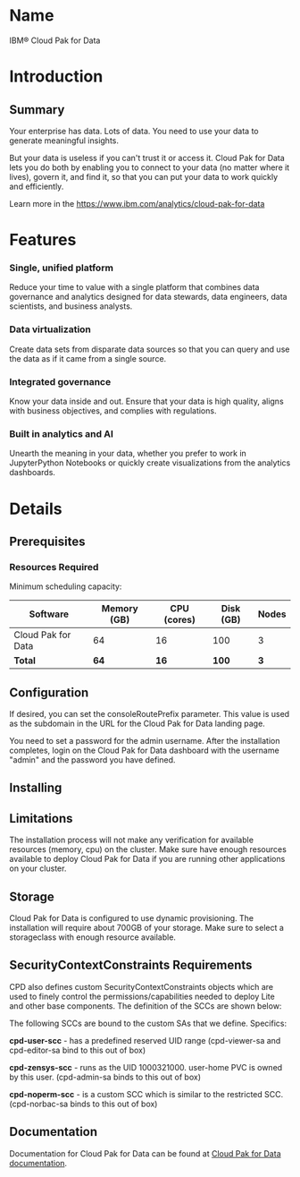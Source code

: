 # Name

IBM&reg; Cloud Pak for Data

# Introduction
## Summary
Your  enterprise has data. Lots of data. You need  to use your  data to generate meaningful insights.

But your data is useless if you can't trust  it or  access it. Cloud Pak for Data lets you  do both by enabling you  to connect  to your  data (no  matter  where it lives), govern it, and find it, so that you  can put  your  data to work  quickly and efficiently.

Learn more  in the https://www.ibm.com/analytics/cloud-pak-for-data

# Features
### Single, unified platform
Reduce your  time to value with a single platform that  combines data governance  and analytics designed for data stewards, data engineers, data scientists, and business analysts.
### Data virtualization
Create data sets from  disparate data sources so that you  can query  and use the data as if it came from  a single source.
### Integrated governance
Know  your  data inside and out.  Ensure that your  data is high quality, aligns with business objectives, and complies with  regulations. 
### Built in analytics and AI
Unearth  the meaning in your  data, whether  you  prefer to work  in JupyterPython Notebooks  or quickly create visualizations from the analytics dashboards. 


# Details
## Prerequisites
### Resources Required
Minimum scheduling capacity:

| Software | Memory (GB) | CPU (cores) | Disk (GB) | Nodes |
| --- | --- | --- | --- | --- |
| Cloud Pak for Data | 64 | 16 | 100 | 3 |
| **Total** | **64** | **16**  | **100**  | **3** |

## Configuration
If desired, you can set the consoleRoutePrefix parameter. This value is used as the subdomain in the URL for the Cloud Pak for Data landing page.

You need to set a password for the admin username. After the installation completes, login on the Cloud Pak for Data dashboard with the username "admin" and the password you have defined. 
## Installing
## Limitations
The installation process will not make any verification for available resources (memory, cpu) on the cluster. Make sure have enough resources available to deploy Cloud Pak for Data if you are running other applications on your cluster.

## Storage
Cloud Pak for Data is configured to use dynamic provisioning. The installation will require about 700GB of your storage. Make sure to select a storageclass with enough resource available.

## SecurityContextConstraints Requirements
CPD also defines custom SecurityContextConstraints objects which are used to finely control the permissions/capabilities needed to deploy Lite and other base components. The definition of the SCCs are shown below:

The following SCCs are bound to the custom SAs that we define. Specifics:
  
**cpd-user-scc** - has a predefined reserved UID range (cpd-viewer-sa and cpd-editor-sa bind to this out of box)

**cpd-zensys-scc** - runs as the UID 1000321000. user-home PVC is owned by this user. (cpd-admin-sa binds to this out of box)

**cpd-noperm-scc** - is a custom SCC which is similar to the restricted SCC. (cpd-norbac-sa binds to this out of box) 

## Documentation
 Documentation for Cloud Pak for Data can be found at [Cloud Pak for Data documentation](https://www.ibm.com/support/knowledgecenter/en/SSQNUZ).